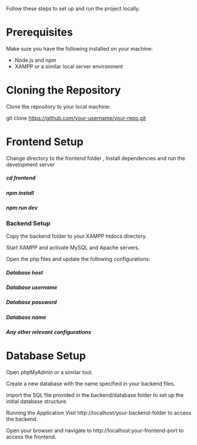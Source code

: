 Follow these steps to set up and run the project locally.

# Prerequisites

Make sure you have the following installed on your machine:

- Node.js and npm
- XAMPP or a similar local server environment

# Cloning the Repository

Clone the repository to your local machine:

git clone https://github.com/your-username/your-repo.git

# Frontend Setup
Change directory to the frontend folder , Install dependencies and run the development server

##### cd frontend
##### npm install
##### npm run dev

### Backend Setup
Copy the backend folder to your XAMPP htdocs directory.

Start XAMPP and activate MySQL and Apache servers.

Open the php files and update the following configurations:

##### Database host
##### Database username
##### Database password
##### Database name
##### Any other relevant configurations

# Database Setup
Open phpMyAdmin or a similar tool.

Create a new database with the name specified in your backend files.

Import the SQL file provided in the backend/database folder to set up the initial database structure.

Running the Application
Visit http://localhost/your-backend-folder to access the backend.

Open your browser and navigate to http://localhost:your-frontend-port to access the frontend.
